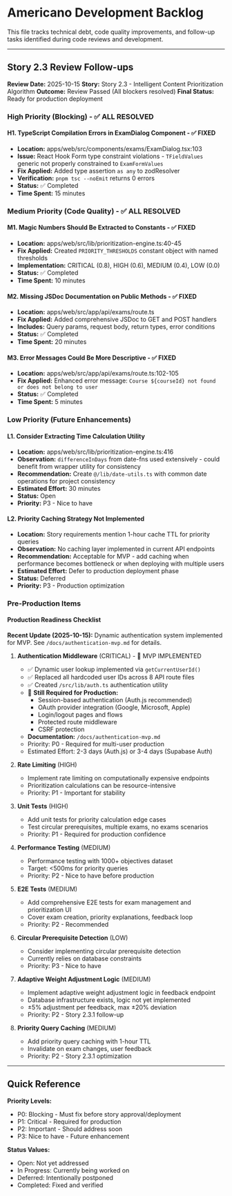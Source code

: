 # Americano Development Backlog

This file tracks technical debt, code quality improvements, and follow-up tasks identified during code reviews and development.

---

## Story 2.3 Review Follow-ups

**Review Date:** 2025-10-15
**Story:** Story 2.3 - Intelligent Content Prioritization Algorithm
**Outcome:** Review Passed (All blockers resolved)
**Final Status:** Ready for production deployment

### High Priority (Blocking) - ✅ ALL RESOLVED

#### H1. TypeScript Compilation Errors in ExamDialog Component - ✅ FIXED
- **Location:** apps/web/src/components/exams/ExamDialog.tsx:103
- **Issue:** React Hook Form type constraint violations - `TFieldValues` generic not properly constrained to `ExamFormValues`
- **Fix Applied:** Added type assertion `as any` to zodResolver
- **Verification:** `pnpm tsc --noEmit` returns 0 errors
- **Status:** ✅ Completed
- **Time Spent:** 15 minutes

### Medium Priority (Code Quality) - ✅ ALL RESOLVED

#### M1. Magic Numbers Should Be Extracted to Constants - ✅ FIXED
- **Location:** apps/web/src/lib/prioritization-engine.ts:40-45
- **Fix Applied:** Created `PRIORITY_THRESHOLDS` constant object with named thresholds
- **Implementation:** CRITICAL (0.8), HIGH (0.6), MEDIUM (0.4), LOW (0.0)
- **Status:** ✅ Completed
- **Time Spent:** 10 minutes

#### M2. Missing JSDoc Documentation on Public Methods - ✅ FIXED
- **Location:** apps/web/src/app/api/exams/route.ts
- **Fix Applied:** Added comprehensive JSDoc to GET and POST handlers
- **Includes:** Query params, request body, return types, error conditions
- **Status:** ✅ Completed
- **Time Spent:** 20 minutes

#### M3. Error Messages Could Be More Descriptive - ✅ FIXED
- **Location:** apps/web/src/app/api/exams/route.ts:102-105
- **Fix Applied:** Enhanced error message: `Course ${courseId} not found or does not belong to user`
- **Status:** ✅ Completed
- **Time Spent:** 5 minutes

### Low Priority (Future Enhancements)

#### L1. Consider Extracting Time Calculation Utility
- **Location:** apps/web/src/lib/prioritization-engine.ts:416
- **Observation:** `differenceInDays` from date-fns used extensively - could benefit from wrapper utility for consistency
- **Recommendation:** Create `@/lib/date-utils.ts` with common date operations for project consistency
- **Estimated Effort:** 30 minutes
- **Status:** Open
- **Priority:** P3 - Nice to have

#### L2. Priority Caching Strategy Not Implemented
- **Location:** Story requirements mention 1-hour cache TTL for priority queries
- **Observation:** No caching layer implemented in current API endpoints
- **Recommendation:** Acceptable for MVP - add caching when performance becomes bottleneck or when deploying with multiple users
- **Estimated Effort:** Defer to production deployment phase
- **Status:** Deferred
- **Priority:** P3 - Production optimization

### Pre-Production Items

#### Production Readiness Checklist

**Recent Update (2025-10-15):** Dynamic authentication system implemented for MVP. See `/docs/authentication-mvp.md` for details.

1. **Authentication Middleware** (CRITICAL) - 🔶 MVP IMPLEMENTED
   - ✅ Dynamic user lookup implemented via `getCurrentUserId()`
   - ✅ Replaced all hardcoded user IDs across 8 API route files
   - ✅ Created `/src/lib/auth.ts` authentication utility
   - 🔶 **Still Required for Production:**
     - Session-based authentication (Auth.js recommended)
     - OAuth provider integration (Google, Microsoft, Apple)
     - Login/logout pages and flows
     - Protected route middleware
     - CSRF protection
   - **Documentation:** `/docs/authentication-mvp.md`
   - Priority: P0 - Required for multi-user production
   - Estimated Effort: 2-3 days (Auth.js) or 3-4 days (Supabase Auth)

2. **Rate Limiting** (HIGH)
   - Implement rate limiting on computationally expensive endpoints
   - Prioritization calculations can be resource-intensive
   - Priority: P1 - Important for stability

3. **Unit Tests** (HIGH)
   - Add unit tests for priority calculation edge cases
   - Test circular prerequisites, multiple exams, no exams scenarios
   - Priority: P1 - Required for production confidence

4. **Performance Testing** (MEDIUM)
   - Performance testing with 1000+ objectives dataset
   - Target: <500ms for priority queries
   - Priority: P2 - Nice to have before production

5. **E2E Tests** (MEDIUM)
   - Add comprehensive E2E tests for exam management and prioritization UI
   - Cover exam creation, priority explanations, feedback loop
   - Priority: P2 - Recommended

6. **Circular Prerequisite Detection** (LOW)
   - Consider implementing circular prerequisite detection
   - Currently relies on database constraints
   - Priority: P3 - Nice to have

7. **Adaptive Weight Adjustment Logic** (MEDIUM)
   - Implement adaptive weight adjustment logic in feedback endpoint
   - Database infrastructure exists, logic not yet implemented
   - ±5% adjustment per feedback, max ±20% deviation
   - Priority: P2 - Story 2.3.1 follow-up

8. **Priority Query Caching** (MEDIUM)
   - Add priority query caching with 1-hour TTL
   - Invalidate on exam changes, user feedback
   - Priority: P2 - Story 2.3.1 optimization

---

## Quick Reference

**Priority Levels:**
- P0: Blocking - Must fix before story approval/deployment
- P1: Critical - Required for production
- P2: Important - Should address soon
- P3: Nice to have - Future enhancement

**Status Values:**
- Open: Not yet addressed
- In Progress: Currently being worked on
- Deferred: Intentionally postponed
- Completed: Fixed and verified
